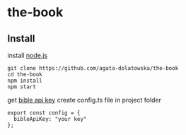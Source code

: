 # the-book

## Install

install [node.js](https://nodejs.org/en/download/)

```
git clone https://github.com/agata-dolatowska/the-book
cd the-book
npm install
npm start
```

get [bible api key](https://scripture.api.bible/)
create config.ts file in project folder

```
export const config = {
  bibleApiKey: "your key"
};
```
